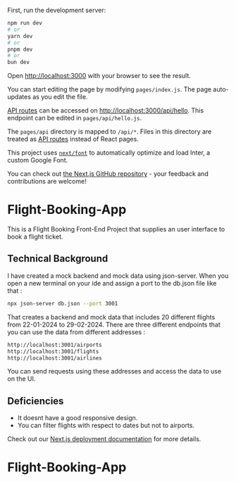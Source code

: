 First, run the development server:

```bash
npm run dev
# or
yarn dev
# or
pnpm dev
# or
bun dev
```

Open [http://localhost:3000](http://localhost:3000) with your browser to see the result.

You can start editing the page by modifying `pages/index.js`. The page auto-updates as you edit the file.

[API routes](https://nextjs.org/docs/api-routes/introduction) can be accessed on [http://localhost:3000/api/hello](http://localhost:3000/api/hello). This endpoint can be edited in `pages/api/hello.js`.

The `pages/api` directory is mapped to `/api/*`. Files in this directory are treated as [API routes](https://nextjs.org/docs/api-routes/introduction) instead of React pages.

This project uses [`next/font`](https://nextjs.org/docs/basic-features/font-optimization) to automatically optimize and load Inter, a custom Google Font.

You can check out [the Next.js GitHub repository](https://github.com/vercel/next.js/) - your feedback and contributions are welcome!



# Flight-Booking-App
This is a Flight Booking Front-End Project that supplies an user interface to book a flight ticket. 

## Technical Background
I have created a mock backend and mock data using json-server. When you open a new terminal on your ide and assign a port to the db.json file like that : 
```bash
npx json-server db.json --port 3001
```
That creates a backend and mock data that includes 20 different flights from 22-01-2024 to 29-02-2024. 
There are three different endpoints that you can use the data from different addresses : 
```bash
http://localhost:3001/airports
http://localhost:3001/flights
http://localhost:3001/airlines
```
You can send requests using these addresses and access the data to use on the UI. 

## Deficiencies
- It doesnt have a good responsive design.
- You can filter flights with respect to dates but not to airports.


Check out our [Next.js deployment documentation](https://nextjs.org/docs/deployment) for more details.
# Flight-Booking-App
